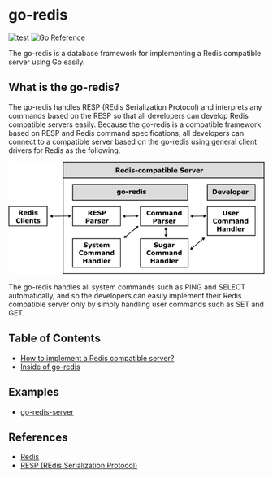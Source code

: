 # go-redis

[![test](https://github.com/cybergarage/go-redis/actions/workflows/make.yml/badge.svg)](https://github.com/cybergarage/go-redis/actions/workflows/make.yml)
[![Go Reference](https://pkg.go.dev/badge/github.com/cybergarage/go-redis.svg)](https://pkg.go.dev/github.com/cybergarage/go-redis)

The go-redis is a database framework for implementing a Redis compatible server using Go easily.

## What is the go-redis?

The go-redis handles RESP (REdis Serialization Protocol) and interprets any commands based on the RESP so that all developers can develop Redis compatible servers easily. Because the go-redis is a compatible framework based on RESP and Redis command specifications, all developers can connect to a compatible server based on the go-redis using general client drivers for Redis as the following.

![](doc/img/framework.png)

The go-redis handles all system commands such as PING and SELECT automatically, and so the developers can easily implement their Redis compatible server only by simply handling user commands such as SET and GET.

## Table of Contents

- [How to implement a Redis compatible server?](doc/server_impl.md)
- [Inside of go-redis](doc/server_inside.md)

## Examples

- [go-redis-server](examples/go-redis-server)

## References

- [Redis](https://redis.io)
- [RESP (REdis Serialization Protocol)](https://github.com/cybergarage/go-redis.git)
